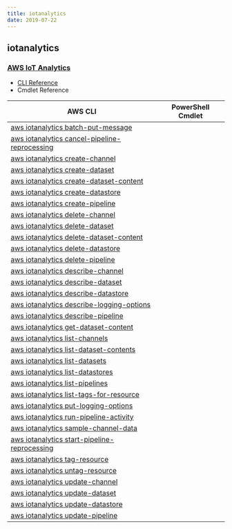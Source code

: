 ```yaml
---
title: iotanalytics
date: 2019-07-22
---
```


## iotanalytics

### [AWS IoT Analytics](https://aws.amazon.com/iot/)

* [CLI Reference](https://docs.aws.amazon.com/cli/latest/reference/iotanalytics/index.html)
* Cmdlet Reference

|AWS CLI|PowerShell Cmdlet|
|----|----|
|[aws iotanalytics batch-put-message](https://docs.aws.amazon.com/cli/latest/reference/iotanalytics/batch-put-message.html)||
|[aws iotanalytics cancel-pipeline-reprocessing](https://docs.aws.amazon.com/cli/latest/reference/iotanalytics/cancel-pipeline-reprocessing.html)||
|[aws iotanalytics create-channel](https://docs.aws.amazon.com/cli/latest/reference/iotanalytics/create-channel.html)||
|[aws iotanalytics create-dataset](https://docs.aws.amazon.com/cli/latest/reference/iotanalytics/create-dataset.html)||
|[aws iotanalytics create-dataset-content](https://docs.aws.amazon.com/cli/latest/reference/iotanalytics/create-dataset-content.html)||
|[aws iotanalytics create-datastore](https://docs.aws.amazon.com/cli/latest/reference/iotanalytics/create-datastore.html)||
|[aws iotanalytics create-pipeline](https://docs.aws.amazon.com/cli/latest/reference/iotanalytics/create-pipeline.html)||
|[aws iotanalytics delete-channel](https://docs.aws.amazon.com/cli/latest/reference/iotanalytics/delete-channel.html)||
|[aws iotanalytics delete-dataset](https://docs.aws.amazon.com/cli/latest/reference/iotanalytics/delete-dataset.html)||
|[aws iotanalytics delete-dataset-content](https://docs.aws.amazon.com/cli/latest/reference/iotanalytics/delete-dataset-content.html)||
|[aws iotanalytics delete-datastore](https://docs.aws.amazon.com/cli/latest/reference/iotanalytics/delete-datastore.html)||
|[aws iotanalytics delete-pipeline](https://docs.aws.amazon.com/cli/latest/reference/iotanalytics/delete-pipeline.html)||
|[aws iotanalytics describe-channel](https://docs.aws.amazon.com/cli/latest/reference/iotanalytics/describe-channel.html)||
|[aws iotanalytics describe-dataset](https://docs.aws.amazon.com/cli/latest/reference/iotanalytics/describe-dataset.html)||
|[aws iotanalytics describe-datastore](https://docs.aws.amazon.com/cli/latest/reference/iotanalytics/describe-datastore.html)||
|[aws iotanalytics describe-logging-options](https://docs.aws.amazon.com/cli/latest/reference/iotanalytics/describe-logging-options.html)||
|[aws iotanalytics describe-pipeline](https://docs.aws.amazon.com/cli/latest/reference/iotanalytics/describe-pipeline.html)||
|[aws iotanalytics get-dataset-content](https://docs.aws.amazon.com/cli/latest/reference/iotanalytics/get-dataset-content.html)||
|[aws iotanalytics list-channels](https://docs.aws.amazon.com/cli/latest/reference/iotanalytics/list-channels.html)||
|[aws iotanalytics list-dataset-contents](https://docs.aws.amazon.com/cli/latest/reference/iotanalytics/list-dataset-contents.html)||
|[aws iotanalytics list-datasets](https://docs.aws.amazon.com/cli/latest/reference/iotanalytics/list-datasets.html)||
|[aws iotanalytics list-datastores](https://docs.aws.amazon.com/cli/latest/reference/iotanalytics/list-datastores.html)||
|[aws iotanalytics list-pipelines](https://docs.aws.amazon.com/cli/latest/reference/iotanalytics/list-pipelines.html)||
|[aws iotanalytics list-tags-for-resource](https://docs.aws.amazon.com/cli/latest/reference/iotanalytics/list-tags-for-resource.html)||
|[aws iotanalytics put-logging-options](https://docs.aws.amazon.com/cli/latest/reference/iotanalytics/put-logging-options.html)||
|[aws iotanalytics run-pipeline-activity](https://docs.aws.amazon.com/cli/latest/reference/iotanalytics/run-pipeline-activity.html)||
|[aws iotanalytics sample-channel-data](https://docs.aws.amazon.com/cli/latest/reference/iotanalytics/sample-channel-data.html)||
|[aws iotanalytics start-pipeline-reprocessing](https://docs.aws.amazon.com/cli/latest/reference/iotanalytics/start-pipeline-reprocessing.html)||
|[aws iotanalytics tag-resource](https://docs.aws.amazon.com/cli/latest/reference/iotanalytics/tag-resource.html)||
|[aws iotanalytics untag-resource](https://docs.aws.amazon.com/cli/latest/reference/iotanalytics/untag-resource.html)||
|[aws iotanalytics update-channel](https://docs.aws.amazon.com/cli/latest/reference/iotanalytics/update-channel.html)||
|[aws iotanalytics update-dataset](https://docs.aws.amazon.com/cli/latest/reference/iotanalytics/update-dataset.html)||
|[aws iotanalytics update-datastore](https://docs.aws.amazon.com/cli/latest/reference/iotanalytics/update-datastore.html)||
|[aws iotanalytics update-pipeline](https://docs.aws.amazon.com/cli/latest/reference/iotanalytics/update-pipeline.html)||


